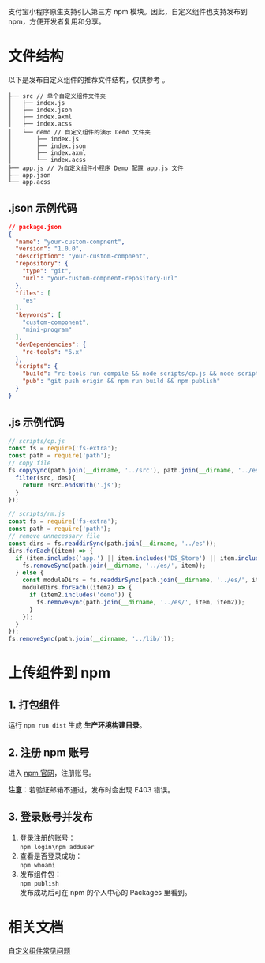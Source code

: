 支付宝小程序原生支持引入第三方 npm 模块。因此，自定义组件也支持发布到 npm，方便开发者复用和分享。

# 文件结构

以下是发布自定义组件的推荐文件结构，仅供参考 。
```plain
├── src // 单个自定义组件文件夹
│   ├── index.js
│   ├── index.json
│   ├── index.axml
│   ├── index.acss
│   └── demo // 自定义组件的演示 Demo 文件夹
│       ├── index.js
│       ├── index.json
│       ├── index.axml
│       └── index.acss
├── app.js // 为自定义组件小程序 Demo 配置 app.js 文件
├── app.json
└── app.acss
```

## .json 示例代码
```json
// package.json
{
  "name": "your-custom-compnent",
  "version": "1.0.0",
  "description": "your-custom-compnent",
  "repository": {
    "type": "git",
    "url": "your-custom-compnent-repository-url"
  },
  "files": [
    "es"
  ],
  "keywords": [
    "custom-component",
    "mini-program"
  ],
  "devDependencies": {
    "rc-tools": "6.x"
  },
  "scripts": {
    "build": "rc-tools run compile && node scripts/cp.js && node scripts/rm.js",
    "pub": "git push origin && npm run build && npm publish"
  }
}
```

## .js 示例代码
```javascript
// scripts/cp.js
const fs = require('fs-extra');
const path = require('path');
// copy file
fs.copySync(path.join(__dirname, '../src'), path.join(__dirname, '../es'), {
  filter(src, des){
    return !src.endsWith('.js');
  }
});
```
```javascript
// scripts/rm.js
const fs = require('fs-extra');
const path = require('path');
// remove unnecessary file
const dirs = fs.readdirSync(path.join(__dirname, '../es'));
dirs.forEach((item) => {
  if (item.includes('app.') || item.includes('DS_Store') || item.includes('demo')) {
    fs.removeSync(path.join(__dirname, '../es/', item));
  } else {
    const moduleDirs = fs.readdirSync(path.join(__dirname, '../es/', item));
    moduleDirs.forEach((item2) => {
      if (item2.includes('demo')) {
        fs.removeSync(path.join(__dirname, '../es/', item, item2));
      }
    });
  }
});
fs.removeSync(path.join(__dirname, '../lib/'));
```

# 上传组件到 npm
## 1. 打包组件

运行 `npm run dist`  生成 **生产环境构建目录**。

## 2. 注册 npm 账号

进入 [npm 官网](https://www.npmjs.com/)，注册账号。

**注意**：若验证邮箱不通过，发布时会出现 E403 错误。

## 3. 登录账号并发布
<ol>
  <li>登录注册的账号：<br /><code>npm login\npm adduser</code><br /></li>
  <li>查看是否登录成功：<br /><code>npm whoami</code></li>
  <li>发布组件包：<br /><code>npm publish</code><br />发布成功后可在 npm 的个人中心的 Packages 里看到。</li>
</ol>

# 相关文档
[自定义组件常见问题](https://opendocs.alipay.com/mini/framework/auge4r)
